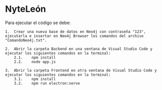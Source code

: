# NyteLeón

Para ejecutar el código se debe:

    1.  Crear una nueva base de datos en Neo4j con contraseña "123", ejecutarla e insertar en Neo4j Browser los comandos del archivo "ComandoNeo4j.txt".

    2.  Abrir la carpeta Backend en una ventana de Visual Studio Code y ejecutar los siguientes comandos en la terminal:
        2.1.    npm install
        2.2.    node app.js

    3.  Abrir la carpeta Frontend en otra ventana de Visual Studio Code y ejecutar los siguientes comandos en la terminal:
        3.1.    npm install
        3.2.    npm run electron:serve
